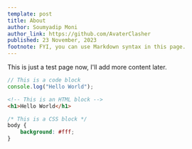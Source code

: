 ```yaml
---
template: post
title: About
author: Soumyadip Moni
author_link: https://github.com/AvaterClasher
published: 23 November, 2023
footnote: FYI, you can use Markdown syntax in this page.
---
```


<!-- @format -->

This is just a test page now, I'll add more content later.

```js
// This is a code block
console.log("Hello World");
```

```html
<!-- This is an HTML block -->
<h1>Hello World</h1>
```

```css
/* This is a CSS block */
body {
	background: #fff;
}
```
